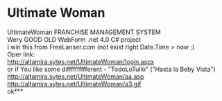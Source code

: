 # Ultimate Woman
UltimateWoman FRANCHISE MANAGEMENT SYSTEM<br>
Wery GOOD OLD WebForm .net 4.0 C# project<br>
I win this from FreeLanser.com (not exist right Date.Time > now ;)<br>
Oper link:
<br>
http://altamira.sytes.net/UltimateWoman/login.aspx
<br>
or if You like some difffffffffferent - "TodoLoTullo" ("Hasta la Beby Vista")
<br>
http://altamira.sytes.net/UltimateWoman/aa.asp
<br>
http://altamira.sytes.net/UltimateWoman/a3.gif
<br>
ok***


